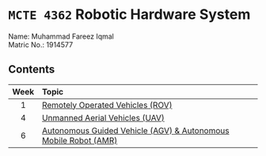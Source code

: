 # `MCTE 4362` Robotic Hardware System

Name: Muhammad Fareez Iqmal\
Matric No.: 1914577

## Contents

| Week | Topic                                                                               |
| :--: | :---------------------------------------------------------------------------------- |
|  1   | [Remotely Operated Vehicles (ROV)](Week1/ROV.md)                                    |
|  4   | [Unmanned Aerial Vehicles (UAV)](Week4/UAV.md)                                      |
|  6   | [Autonomous Guided Vehicle (AGV) & Autonomous Mobile Robot (AMR)](Week6/AGV-AMR.md) |
